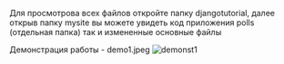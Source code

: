 Для просмотрова всех файлов откройте папку djangotutorial, далее открыв папку mysite вы можете увидеть код приложения polls (отдельная папка) так и измененные основные файлы

Демонстрация работы - demo1.jpeg
![demonst1](https://github.com/user-attachments/assets/bcf623e8-9870-46e9-ba83-6a0325af10a2)
